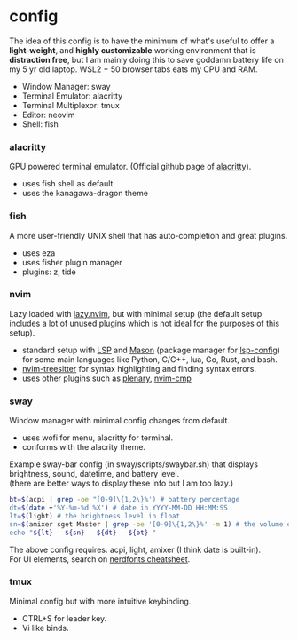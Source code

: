 # config
The idea of this config is to have the minimum of what's useful to offer a **light-weight**, and **highly 
customizable** working environment that is **distraction free**, but I am mainly doing this to save goddamn battery 
life on my 5 yr old laptop. WSL2 + 50 browser tabs eats my CPU and RAM.  
- Window Manager: sway
- Terminal Emulator: alacritty
- Terminal Multiplexor: tmux
- Editor: neovim
- Shell: fish

### alacritty
GPU powered terminal emulator.
(Official github page of [alacritty](https://github.com/alacritty/alacritty)).
- uses fish shell as default
- uses the kanagawa-dragon theme

### fish
A more user-friendly UNIX shell that has auto-completion and great plugins.
- uses eza
- uses fisher plugin manager
- plugins: z, tide

### nvim
Lazy loaded with [lazy.nvim](https://github.com/LazyVim/LazyVim), but with minimal setup (the default setup 
includes a lot of unused plugins which is not ideal for the purposes of this setup).
- standard setup with [LSP](https://github.com/neovim/nvim-lspconfig) and [Mason](https://github.com/williamboman/mason.nvim) (package manager for [lsp-config](https://github.com/neovim/nvim-lspconfig)) for some main languages like Python, C/C++, lua, Go, Rust, and bash.
- [nvim-treesitter](https://github.com/nvim-treesitter/nvim-treesitter) for syntax highlighting and finding 
syntax errors.
- uses other plugins such as [plenary](https://github.com/nvim-lua/plenary.nvim), [nvim-cmp](https://github.com/hrsh7th/nvim-cmp)

### sway
Window manager with minimal config changes from default.
- uses wofi for menu, alacritty for terminal.
- conforms with the alacrity theme.  


Example sway-bar config (in sway/scripts/swaybar.sh) that displays brightness, sound, datetime, and battery level.  
(there are better ways to display these info but I am too lazy.)  
``` bash
bt=$(acpi | grep -oe "[0-9]\{1,2\}%') # battery percentage
dt=$(date +'%Y-%m-%d %X') # date in YYYY-MM-DD HH:MM:SS
lt=$(light) # the brightness level in float
sn=$(amixer sget Master | grep -oe '[0-9]\{1,2\}%' -m 1) # the volume of Master output.
echo "${lt}   ${sn}   ${dt}   ${bt} "
```
The above config requires: acpi, light, amixer (I think date is built-in).  
For UI elements, search on [nerdfonts cheatsheet](https://www.nerdfonts.com/cheat-sheet).

### tmux
Minimal config but with more intuitive keybinding.
- CTRL+S for leader key.
- Vi like binds.
